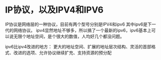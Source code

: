 # IP协议，以及IPV4和IPV6

IP协议是网络层的一种协议，目前有两个型号分别是IPV4和ipv6 其中ipv6是下一代的网络协议。
ipv4显然地址不够多，所以搞了一个最新的ipv6，ipv6基本上可以说无限个地址空间，是个很大的数值，人均好几个都没问题。

ipv6比ipv4改进的地方： 更大的地址空间、扩展的地址层次结构、灵活的首部格式、改进的选项、允许协议继续扩充、支持资源的预分配

